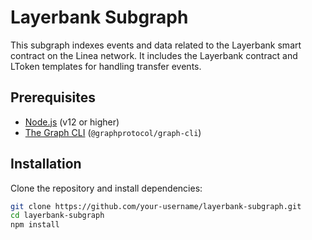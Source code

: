 # Layerbank Subgraph

This subgraph indexes events and data related to the Layerbank smart contract on the Linea network. It includes the Layerbank contract and LToken templates for handling transfer events.

## Prerequisites

- [Node.js](https://nodejs.org/) (v12 or higher)
- [The Graph CLI](https://github.com/graphprotocol/graph-cli) (`@graphprotocol/graph-cli`)

## Installation

Clone the repository and install dependencies:

```bash
git clone https://github.com/your-username/layerbank-subgraph.git
cd layerbank-subgraph
npm install
